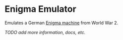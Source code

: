 # Enigma Emulator

Emulates a German [Enigma machine][1] from World War 2.

*TODO add more information, docs, etc.*

[1]: https://en.wikipedia.org/wiki/Enigma_machine